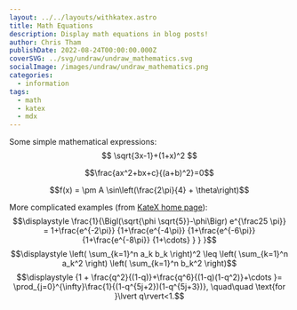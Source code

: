 ```yaml
---
layout: ../../layouts/withkatex.astro
title: Math Equations
description: Display math equations in blog posts!
author: Chris Tham
publishDate: 2022-08-24T00:00:00.000Z
coverSVG: ../svg/undraw/undraw_mathematics.svg
socialImage: /images/undraw/undraw_mathematics.png
categories:
  - information
tags:
  - math
  - katex
  - mdx
---
```


Some simple mathematical expressions:
$$
    \sqrt{3x-1}+(1+x)^2
$$

$$\frac{ax^2+bx+c}{(a+b)^2}=0$$

$$f(x) = \pm A \sin\left(\frac{2\pi}{4} + \theta\right)$$

More complicated examples (from [KateX home page](https://katex.org)):
$$\displaystyle \frac{1}{\Bigl(\sqrt{\phi \sqrt{5}}-\phi\Bigr) e^{\frac25 \pi}} = 1+\frac{e^{-2\pi}} {1+\frac{e^{-4\pi}} {1+\frac{e^{-6\pi}} {1+\frac{e^{-8\pi}} {1+\cdots} } } }$$
$$\displaystyle \left( \sum_{k=1}^n a_k b_k \right)^2 \leq \left( \sum_{k=1}^n a_k^2 \right) \left( \sum_{k=1}^n b_k^2 \right)$$
$$\displaystyle {1 +  \frac{q^2}{(1-q)}+\frac{q^6}{(1-q)(1-q^2)}+\cdots }= \prod_{j=0}^{\infty}\frac{1}{(1-q^{5j+2})(1-q^{5j+3})}, \quad\quad \text{for }\lvert q\rvert<1.$$